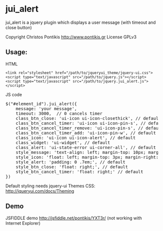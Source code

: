 jui_alert
=========

jui_alert is a jquery plugin which displays a user message (with timeout and close button)

Copyright Christos Pontikis http://www.pontikis.gr License GPLv3

Usage:
---

<p>HTML</p>

    <link rel="stylesheet" href="/path/to/jqueryui_theme/jquery-ui.css">
    <script type="text/javascript" src="/path/to/jquery.js"></script>
    <script type="text/javascript" src="/path/to/jquery.jui_alert.js"></script>


<p>JS code</p>
<pre>
$("#element_id").jui_alert({
    message: 'your message',
    timeout: 3000,  // 0 cancels timer
    class_btn_close: 'ui-icon ui-icon-closethick', // default
    class_btn_cancel_timer: 'ui-icon ui-icon-pin-s', // default
    class_btn_cancel_timer_remove: 'ui-icon-pin-s', // default
    class_btn_cancel_timer_add: 'ui-icon-pin-w', // default
    class_icon: 'ui-icon ui-icon-alert', // default
    class_widget: 'ui-widget', // default
    class_alert: 'ui-state-error ui-corner-all', // default
    style_message: 'text-align: left; margin-top: 10px; margin-bottom: 10px;', // default
    style_icon: 'float: left; margin-top: 3px; margin-right: 5px;', // default
    style_alert: 'padding: 0 .7em;', // default
    style_btn_close: 'float: right;', // default
    style_btn_cancel_timer: 'float: right;' // default
})
</pre>

Default styling needs jquery-ui Themes CSS: http://jqueryui.com/docs/Theming

Demo
---

JSFIDDLE demo http://jsfiddle.net/pontikis/YXT3r/  (not working with Internet Explorer)